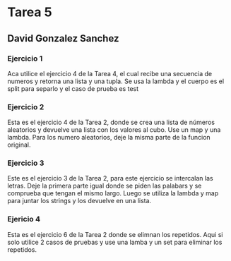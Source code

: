 # Tarea 5
## David Gonzalez Sanchez

### Ejercicio 1

Aca utilice el ejercicio 4 de la Tarea 4, el cual recibe una secuencia de numeros y retorna una lista y una tupla. 
Se usa la lambda y el cuerpo es el split para separlo y el caso de prueba es test

### Ejercicio 2

Esta es el ejercicio 4 de la Tarea 2, donde se crea una lista de números aleatorios y devuelve una lista con los valores al cubo. Use un map y una lambda. Para los numero aleatorios, deje la misma parte de la funcion original. 

### Ejercicio 3

Este es el ejercicio 3 de la Tarea 2, para este ejercicio se intercalan las letras. Deje la primera parte igual donde se piden las palabars y se comprueba que tengan el mismo largo. Luego se utiliza la lambda y map para juntar los strings y los devuelve en una lista.

### Ejericio 4 

Esta es el ejercicio 6 de la Tarea 2 donde se elimnan los repetidos. Aqui si solo utilice 2 casos de pruebas y use una lamba y un set para eliminar los repetidos. 